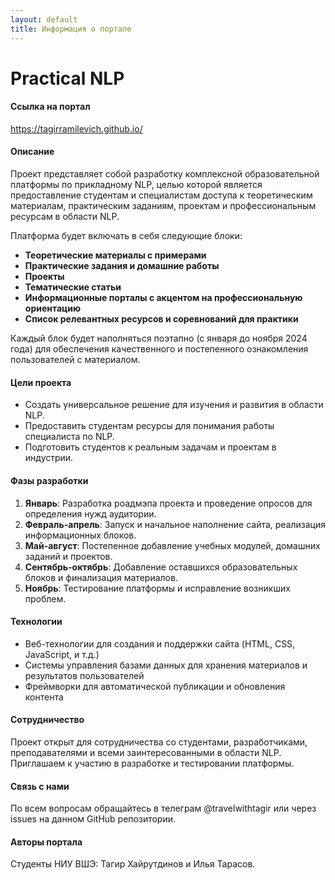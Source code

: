 ```yaml
---
layout: default
title: Информация о портале
---
```


# Practical NLP 

#### Ссылка на портал  
https://tagirramilevich.github.io/

#### Описание
Проект представляет собой разработку комплексной образовательной платформы по прикладному NLP, целью которой является предоставление студентам и специалистам доступа к теоретическим материалам, практическим заданиям, проектам и профессиональным ресурсам в области NLP.  

Платформа будет включать в себя следующие блоки:

- **Теоретические материалы с примерами**
- **Практические задания и домашние работы**
- **Проекты**
- **Тематические статьи**
- **Информационные порталы с акцентом на профессиональную ориентацию**
- **Список релевантных ресурсов и соревнований для практики**

Каждый блок будет наполняться поэтапно (с января до ноября 2024 года) для обеспечения качественного и постепенного ознакомления пользователей с материалом.

#### Цели проекта
- Создать универсальное решение для изучения и развития в области NLP.
- Предоставить студентам ресурсы для понимания работы специалиста по NLP.
- Подготовить студентов к реальным задачам и проектам в индустрии.

#### Фазы разработки
1. **Январь**: Разработка роадмэпа проекта и проведение опросов для определения нужд аудитории.
2. **Февраль-апрель**: Запуск и начальное наполнение сайта, реализация информационных блоков.
3. **Май-август**: Постепенное добавление учебных модулей, домашних заданий и проектов.
4. **Сентябрь-октябрь**: Добавление оставшихся образовательных блоков и финализация материалов.
5. **Ноябрь**: Тестирование платформы и исправление возникших проблем.

#### Технологии
- Веб-технологии для создания и поддержки сайта (HTML, CSS, JavaScript, и т.д.)
- Системы управления базами данных для хранения материалов и результатов пользователей
- Фреймворки для автоматической публикации и обновления контента

#### Сотрудничество
Проект открыт для сотрудничества со студентами, разработчиками, преподавателями и всеми заинтересованными в области NLP. Приглашаем к участию в разработке и тестировании платформы.

#### Связь с нами
По всем вопросам обращайтесь в телеграм @travelwithtagir или через issues на данном GitHub репозитории.

#### Авторы портала
Студенты НИУ ВШЭ: Тагир Хайрутдинов и Илья Тарасов.
